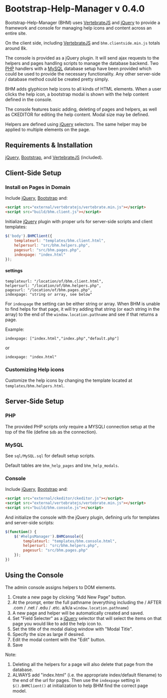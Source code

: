 # Bootstrap-Help-Manager v 0.4.0

Bootstrap-Help-Manager (BHM) uses [VertebrateJS][3] and [jQuery][2] to provide a framework and console for managing help icons and content across an entire site.

On the client side, including [VertebrateJS][3] and `bhm.clientside.min.js` totals around 8k.

The console is provided as a jQuery plugin. It will send ajax requests to the helpers and pages handling scripts to manage the database backend. Two [PHP][4] handlers with a [MySQL][5] database setup have been provided which could be used to provide the necessary functionality. Any other server-side / database method could be created pretty simply.

BHM adds glyphicon help icons to all kinds of HTML elements. When a user clicks the help icon, a bootstrap modal is shown with the help content defined in the console.

The console features basic adding, deleting of pages and helpers, as well as CKEDITOR for editing the help content. Modal size may be defined.

Helpers are defined using [jQuery](1) selectors. The same helper may be applied to multiple elements on the page.

## Requirements & Installation

[jQuery][1], [Bootstrap][2], and [VertebrateJS][3] (included).

## Client-Side Setup

### Install on Pages in Domain

Include [jQuery][1], [Bootstrap][2] and:

```html
<script src="external/vertebratejs/vertebrate.min.js"></script>
<script src="build/bhm.client.js"></script>
```

Initialize [jQuery][1] plugin with proper urls for server-side scripts and
client templates:

```JavaScript
$('body').BHMClient({
    templateurl: "templates/bhm.client.html",
    helpersurl: "src/bhm.helpers.php",
    pagesurl: "src/bhm.pages.php",
    indexpage: "index.html"
});
```

#### settings

```
templateurl: "/location/of/bhm.client.html",
helpersurl: "/location/of/bhm.helpers.php",
pagesurl: "/location/of/bhm.pages.php",
indexpage: "string or array, see below"
```

For `indexpage` the setting can be either string or array. When BHM is unable to find helps for that page, it will try adding that string (or each string in the array) to the end of the `window.location.pathname` and see if that returns a page.

Example:

```
indexpage: ["index.html","index.php","default.php"]
```
or
```
indexpage: "index.html"
```

### Customizing Help icons

Customize the help icons by changing the template located at `templates/bhm.helpers.html`.


## Server-Side Setup

### PHP

The provided PHP scripts only require a MYSQLI connection setup at the top of the file (define `$db` as the connection).

### MySQL

See `sql/MySQL.sql` for default setup scripts.

Default tables are `bhm_help_pages` and `bhm_help_modals`.

### Console

Include [jQuery][1], [Bootstrap][2] and:

```html
<script src="external/ckeditor/ckeditor.js"></script>
<script src="external/vertebratejs/vertebrate.min.js"></script>
<script src="build/bhm.console.js"></script>
```

And initialize the console with the jQuery plugin, defining urls for templates
and server-side scripts:

```javascript
$(function() {
    $('#helpsManager').BHMConsole({
        templateurl: "templates/bhm.console.html",
        helpersurl: "src/bhm.helpers.php",
        pagesurl: "src/bhm.pages.php"
    });
})
```

## Using the Console

The admin console assigns helpers to DOM elements.

1. Create a new page by clicking "Add New Page" button.
2. At the prompt, enter the full pathname (everything including the / AFTER .com / .net / .edu / .etc. a/k/a `window.location.pathname`)
3. A new page and helper will be automatically created and saved.
4. Set "Field Selecter" as a [jQuery][1] selector that will select the items on that page you would like to add the help icon to.
5. Set the title of the modal dialog window with "Modal Title".
6. Specify the size as large if desired.
7. Edit the modal content with the "Edit" button.
8. Save


Note:

1. Deleting all the helpers for a page will also delete that page from the database.
2. ALWAYS add "index.html" (i.e. the appropriate index/default filename) to the end of the url
for pages. Then use the `indexpage` setting in `$().BHMClient()` at initialization to help
BHM find the correct page model.



[1]: https://jquery.com/
[2]: http://getBootstrap.com
[3]: https://github.com/psalmody/vertebratejs
[4]: http://php.net/
[5]: http://dev.mysql.com/
